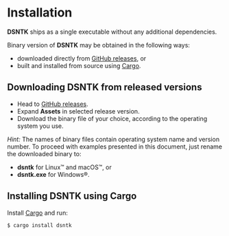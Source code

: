 # Installation

**DSNTK** ships as a single executable without any additional dependencies.

Binary version of **DSNTK** may be obtained in the following ways:
- downloaded directly from [GitHub releases](https://github.com/dsntk/dsntk-rs/releases), or
- built and installed from source using [Cargo](https://crates.io/crates/dsntk).

## Downloading DSNTK from released versions

- Head to [GitHub releases](https://github.com/dsntk/dsntk-rs/releases).
- Expand **Assets** in selected release version.
- Download the binary file of your choice, according to the operating system you use.

_Hint:_ The names of binary files contain operating system name and version number.
To proceed with examples presented in this document, just rename the downloaded binary to:
- **dsntk** for Linux™ and macOS™, or
- **dsntk.exe** for Windows®.

## Installing DSNTK using Cargo

Install [Cargo](https://doc.rust-lang.org/cargo/getting-started/installation.html) and run:

```bash
$ cargo install dsntk
```

